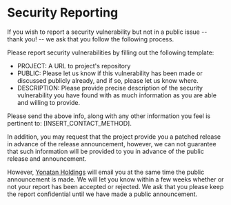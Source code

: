 # Security Reporting

If you wish to report a security vulnerability but not in a public issue -- thank you! -- we ask that you follow the following process.

Please report security vulnerabilities by filling out the following template:

- PROJECT: A URL to project's repository
- PUBLIC: Please let us know if this vulnerability has been made or discussed publicly already, and if so, please let us know where.
- DESCRIPTION: Please provide precise description of the security vulnerability you have found with as much information as you are able and willing to provide.

Please send the above info, along with any other information you feel is pertinent to: [INSERT_CONTACT_METHOD].

In addition, you may request that the project provide you a patched release in advance of the release announcement, however, we can not guarantee that such information will be provided to you in advance of the public release and announcement.

However, [Yonatan Holdings](https://github.com/yonatanholdings) will email you at the same time the public announcement is made.
We will let you know within a few weeks whether or not your report has been accepted or rejected.
We ask that you please keep the report confidential until we have made a public announcement.
